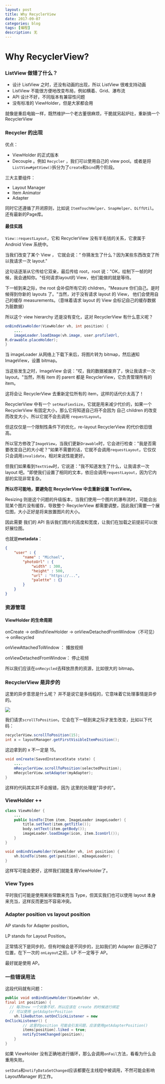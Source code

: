 ```yaml
---
layout: post
title: Why RecyclerView
date: 2017-09-07
categories: blog
tags: [编程]
description: 无
---
```


# Why RecyclerView?

### ListView 做错了什么？

- 设计 ListView 之时，还没有动画的出现，所以 ListView 很难支持动画
- ListView 不能很方便地改变布局，例如横着、Grid、瀑布流
- API 设计不好，不同版本有兼容性问题
- 没有标准的 ViewHolder，但是大家都会用

就像是重启电脑一样，既然维护一个老古董很麻烦，干脆就另起炉灶，重新搞一个 RecyclerView

### Recycler 的出现

优点：

- ViewHolder 的正式版本
- Decouple 。例如 `Recycler` ，我们可以使用自己的 view pool。或者是将`ListView#getView()`拆分为了`create`和`bind`两个阶段。

三大主要组件：

- Layout Manager
- Item Animator
- Adapter

同时它还遵循了开闭原则，比如说 `ItemTouchHelper`、`SnapHelper`、`DiffUtil`。还有最新的Page库。

#### 最佳实践

`View::requestLayout`，它和 RecyclerView 没有半毛钱的关系，它隶属于 Android View 系统中。

当我们改变了某个 View ， 它就会说：“ 你猜发生了什么？因为某些东西改变了所以我请求一次 layout."

这句话逐渐从它传给它双亲，最后传给 root，root 说："OK，绘制下一帧的时候，我会通知你。"任何请求layout的 View，他们能做的就是等待。

下一帧到来之际，the root 会补偿所有它的 children，"Measure 你们自己。是时候得到你新的 layouts 了。"当然，对于没有请求 layout 的 View， 他们会使用自己的缓存 measurements。（意味着请求 layout 的 View 会标记自己的缓存数据为脏数据）

所以这个 view hierarchy 还是没有变化，这对 RecyclerView 有什么意义呢？

```java
onBindViewHolder(ViewHolder vh, int position) {
    ....
    imageLoader.loadImage(vh.image, user.profileUrl,
R.drawable.placeHolder);
}
```

当 imageLoader 从网络上下载下来后，将图片转为 bitmap，然后通知 ImageView，设置 bitmap。

当这些发生之时，ImageView 会说："哎，我的数据被废弃了，快让我请求一次 layout。"当然，所有 item 的 parent 都是 RecyclerView，它负责管理所有的 item。

这将会让 RecyclerView 去重新定位所有的 item，这样的话代价太高了！

RecyclerView 中有一个 `setHasFiexSize`，它就是用来减少代价的，如果一个 RecyclerView 有固定大小，那么它将知道自己将不会因为 自己 children 的改变而改变大小，所以它就不会去调用 `requestLayout`。

但这仅仅是一个限制性条件下的优化，re-layout RecyclerView 的代价依旧很高。

所以官方修改了`ImageView`，当我们更新`Drawable`时，它会进行检查："我是否需要改变自己的大小呢？"如果不需要的话，它就不会调用`requestLayout`，它仅仅只会调用`invalidate`，相对来说性能更好。

但我们如果看到`TextView`时，它说道："我不知道发生了什么，让我请求一次 layout 吧。"即使我们设置了相同的文本，依旧会调用`requestLayout`，因为它内部的实现非常复杂。

**所以尽可能地，要避免在 RecyclerView 中去重新设置 TextView。**

Resizing 则是这个问题的升级版本，当我们使用一个图片的瀑布流时，可能会出现某个图片没有缓存，导致整个 RecyclerView  都需要调整，因此我们需要一个展位图，大小正好是将来放置图片的大小。

因此需要 我们的 API 告诉我们图片的高度和宽度，让我们在加载之前提前可以放好展位图。

也就是**metadata**：

```json
{
    "user" : {
        "name" : "Michael",
        "photoUrl" : {
            "width" : 300,
            "height" : 500,
            "url" : "https://...",
            "palette" : {}
        }
    }
}
```

### 资源管理

#### ViewHolder 的生命周期

onCreate -> onBindViewHolder -> onViewDetachedFromWindow（不可见） -> onRecycled

onViewAttachedToWindow ： 播放视频

onViewDetachedFromWindow： 停止视频

所以我们应该在`onRecycled`去释放昂贵的资源，比如很大的 bitmap。

### RecyclerView 是异步的

这里的异步意思是什么呢？ 并不是说它是多线程的，它意味着它处理事情是异步的。

![](http://oicc5e0b7.bkt.clouddn.com/blog/20170917/223515122.png)

我们请求`scrollToPosition`，它会在下一帧到来之际才发生改变，比如以下代码：

```java
recyclerView.scrollToPosition(15);
int x = layoutManager.getFirstVisibleItemPosition();
```

这边拿到的 x 不一定是 15。

```java
void onCreate(SavedInstanceState state) {
    ....
    mRecyclerView.scrollToPosition(selectedPosition);
    mRecyclerView.setAdapter(myAdapter);
}
```

这样的代码其实并不会报错，因为 这里的处理是"异步的"。

### ViewHolder ++

```java
class ViewHolder {
    ...
    public bindTo(Item item, ImageLoader imageLoader) {
        title.setText(item.getTitle());
        body.setText(item.getBody());
        imageLoader.loadImage(icon, item.IconUrl());
    }
}

void onBindViewHolder(ViewHolder vh, int position) {
    vh.bindTo(items.get(position), mImageLoader);
}
```

这样写可能会更好，这样我们就能复用ViewHolder了。

### View Types

平时我们可能是使用某些常数来充当 Type，但其实我们也可以使用 layout 本身来充当，这样反而更加不容易冲突。

### Adapter position vs layout position

AP stands for Adapter position。

LP stands for Layout Position。

正常情况下是同步的，但有时候会是不同步的，比如我们的 Adapter 自己移动了位置，在下一次的 `onLayout`之前，LP 不一定等于 AP。

最好就是使用 AP。

### 一些错误用法

这段代码就有问题：

```java
public void onBindViewHolder(ViewHolder vh,
final int position) {
  // 每次new 一个对象不好，所以应该在 create 的时候进行绑定
  // 可以使用 getAdapterPosition
    vh.likeButton.setOnClickListener = new
OnClickListener() {
        // 这里的position 可能会引发问题，应该使用getAdapterPosition()
        items[position].liked = true;
        notifyItemChanged(position);
    }
}
```

如果 ViewHolder 没有正确地进行循环，那么会调用`onFail`方法，看看为什么会重用失败。



`setData`和`notifyDataSetChanged`应该都要在主线程中被调用，不然可能会影响 LayoutManager 的工作。

